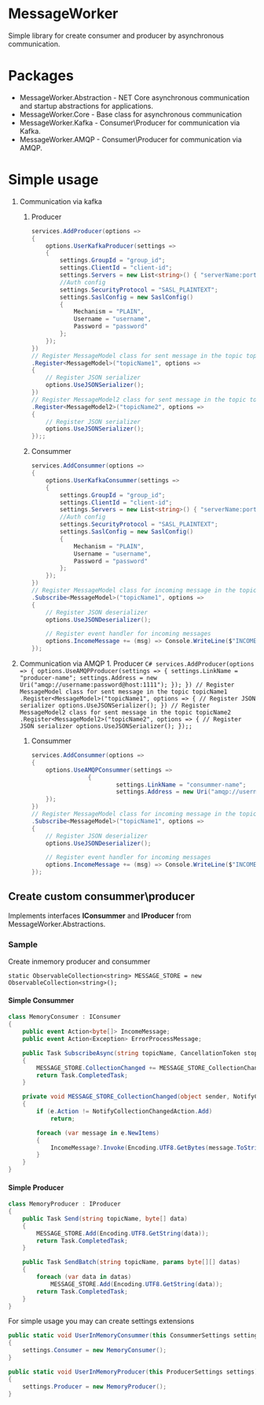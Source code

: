 # MessageWorker
Simple library for create consumer and producer by asynchronous communication.

# Packages
- MessageWorker.Abstraction - NET Core asynchronous communication and startup abstractions for applications.
- MessageWorker.Core - Base class for asynchronous communication
- MessageWorker.Kafka - Consumer\Producer for communication via Kafka. 
- MessageWorker.AMQP - Consumer\Producer for communication via AMQP.

# Simple usage

1. Communication via kafka
    1. Producer
        ``` C#
        services.AddProducer(options =>
        {
            options.UserKafkaProducer(settings =>
            {
                settings.GroupId = "group_id";
                settings.ClientId = "client-id";
                settings.Servers = new List<string>() { "serverName:port" };
                //Auth config
                settings.SecurityProtocol = "SASL_PLAINTEXT";
                settings.SaslConfig = new SaslConfig()
                {
                    Mechanism = "PLAIN",
                    Username = "username",
                    Password = "password"
                };
            });
        })
        // Register MessageModel class for sent message in the topic topicName1  
        .Register<MessageModel>("topicName1", options =>
        {
            // Register JSON serializer
            options.UseJSONSerializer();
        })
        // Register MessageModel2 class for sent message in the topic topicName2  
        .Register<MessageModel2>("topicName2", options =>
        {
            // Register JSON serializer
            options.UseJSONSerializer();
        });;
        ```
    1. Consummer

        ``` C#
        services.AddConsummer(options =>
        {
            options.UserKafkaConsummer(settings =>
            {
                settings.GroupId = "group_id";
                settings.ClientId = "client-id";
                settings.Servers = new List<string>() { "serverName:port" };
                //Auth config
                settings.SecurityProtocol = "SASL_PLAINTEXT";
                settings.SaslConfig = new SaslConfig()
                {
                    Mechanism = "PLAIN",
                    Username = "username",
                    Password = "password"
                };
            });
        })
        // Register MessageModel class for incoming message in the topic topicName1
        .Subscribe<MessageModel>("topicName1", options =>
        {
            // Register JSON deserializer
            options.UseJSONDeserializer();

            // Register event handler for incoming messages
            options.IncomeMessage += (msg) => Console.WriteLine($"INCOME: {msg}");
        });
        ```
1. Communication via AMQP
		1. Producer
        ``` C#
        services.AddProducer(options =>
        {
            options.UseAMQPProducer(settings =>
						{
								settings.LinkName = "producer-name";
								settings.Address = new Uri("amqp://username:password@host:1111");
						});
        })
        // Register MessageModel class for sent message in the topic topicName1  
        .Register<MessageModel>("topicName1", options =>
        {
            // Register JSON serializer
            options.UseJSONSerializer();
        })
        // Register MessageModel2 class for sent message in the topic topicName2  
        .Register<MessageModel2>("topicName2", options =>
        {
            // Register JSON serializer
            options.UseJSONSerializer();
        });;
        ```
    1. Consummer

        ``` C#
        services.AddConsummer(options =>
        {
            options.UseAMQPConsummer(settings =>
						{
								settings.LinkName = "consummer-name";
								settings.Address = new Uri("amqp://username:password@host:1111");
            });
        })
        // Register MessageModel class for incoming message in the topic topicName1
        .Subscribe<MessageModel>("topicName1", options =>
        {
            // Register JSON deserializer
            options.UseJSONDeserializer();

            // Register event handler for incoming messages
            options.IncomeMessage += (msg) => Console.WriteLine($"INCOME: {msg}");
        });
        ```


## Create custom consummer\producer
Implements interfaces __IConsummer__ and __IProducer__ from MessageWorker.Abstractions.

### Sample
Create inmemory producer and consummer

```
static ObservableCollection<string> MESSAGE_STORE = new ObservableCollection<string>();
```

#### Simple Consummer
``` C#
class MemoryConsumer : IConsumer
{
    public event Action<byte[]> IncomeMessage;
    public event Action<Exception> ErrorProcessMessage;

    public Task SubscribeAsync(string topicName, CancellationToken stoppingToken)
    {
        MESSAGE_STORE.CollectionChanged += MESSAGE_STORE_CollectionChanged;
        return Task.CompletedTask;
    }

    private void MESSAGE_STORE_CollectionChanged(object sender, NotifyCollectionChangedEventArgs e)
    {
        if (e.Action != NotifyCollectionChangedAction.Add)
            return;

        foreach (var message in e.NewItems)
        {
            IncomeMessage?.Invoke(Encoding.UTF8.GetBytes(message.ToString()));
        }
    }
}
```

#### Simple Producer
``` C#
class MemoryProducer : IProducer
{
    public Task Send(string topicName, byte[] data)
    {
        MESSAGE_STORE.Add(Encoding.UTF8.GetString(data));
        return Task.CompletedTask;
    }

    public Task SendBatch(string topicName, params byte[][] datas)
    {
        foreach (var data in datas)
            MESSAGE_STORE.Add(Encoding.UTF8.GetString(data));
        return Task.CompletedTask;
    }
}
```

For simple usage you may can create settings extensions
``` C#
public static void UserInMemoryConsummer(this ConsummerSettings settings)
{
    settings.Consumer = new MemoryConsumer();
}

public static void UserInMemoryProducer(this ProducerSettings settings)
{
    settings.Producer = new MemoryProducer();
}
```